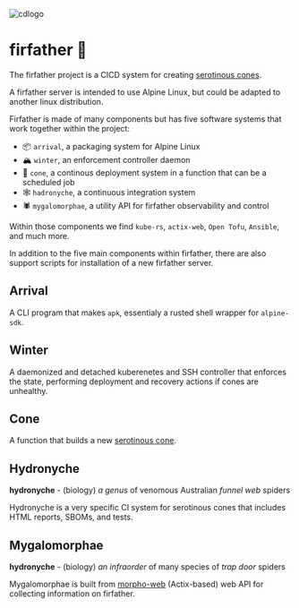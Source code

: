 ![cdlogo](https://carefuldata.com/images/cdlogo.png)

# firfather 🌲

The firfather project is a CICD system for creating [serotinous cones](https://github.com/jpegleg/serotinous-cone/tree/main).

A firfather server is intended to use Alpine Linux, but could be adapted to another linux distribution.

Firfather is made of many components but has five software systems that work together within the project:

- 📦 `arrival`, a packaging system for Alpine Linux
- 🏔️ `winter`, an enforcement controller daemon
- 🌱 `cone`, a continous deployment system in a function that can be a scheduled job
- 🕸️ `hadronyche`, a continuous integration system
- 🕷️ `mygalomorphae`, a utility API for firfather observability and control

Within those components we find `kube-rs`, `actix-web`, `Open Tofu`, `Ansible`, and much more.

In addition to the five main components within firfather, there are also support scripts for installation of a new firfather server.

## Arrival

A CLI program that makes `apk`, essentialy a rusted shell wrapper for `alpine-sdk`.

## Winter 

A daemonized and detached kuberenetes and SSH controller that enforces the state, performing deployment and recovery actions
if cones are unhealthy.

## Cone 

A function that builds a new [serotinous cone](https://github.com/jpegleg/serotinous-cone/tree/main).

## Hydronyche 

<b>hydronyche</b> - (biology) <i>a genus</i> of venomous Australian <i>funnel web</i> spiders

Hydronyche is a very specific CI system for serotinous cones that includes HTML reports, SBOMs, and tests.

## Mygalomorphae 

<b>hydronyche</b> - (biology) <i>an infraorder</i> of many species of <i>trap door</i> spiders

Mygalomorphae is built from [morpho-web](https://github.com/jpegleg/morpho-web) (Actix-based) web API for collecting information on firfather.
